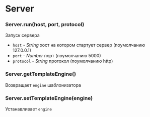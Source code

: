 # Server


### Server.run(host, port, protocol)
Запуск сервера
* `host` - *String* хост на котором стартует сервер (поумолчанию 127.0.0.1)
* `port` - *Number* порт (поумолчанию 5000)
* `protocol` - *String* протокол (поумолчанию http)


### Server.getTemplateEngine()
Возвращает `engine` шаблонизатора


### Server.setTemplateEngine(engine)
Устанавливает `engine`